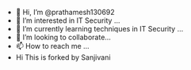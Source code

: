 - 👋 Hi, I’m @prathamesh130692
- 👀 I’m interested in IT Security ...
- 🌱 I’m currently learning techniques in IT Security ...
- 💞️ I’m looking to collaborate...
- 📫 How to reach me ...
- Hi This is forked by Sanjivani

<!---
prathamesh130692/prathamesh130692 is a ✨ special ✨ repository because its `README.md` (this file) appears on your GitHub profile.
You can click the Preview link to take a look at your changes.
--->
